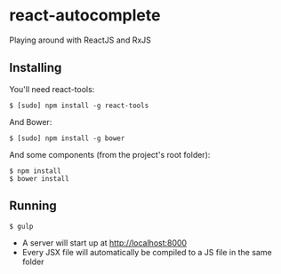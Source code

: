 react-autocomplete
==================

Playing around with ReactJS and RxJS

Installing
----------

You'll need react-tools:

```$ [sudo] npm install -g react-tools```

And Bower:

```
$ [sudo] npm install -g bower
```

And some components (from the project's root folder):

```
$ npm install
$ bower install
```

Running
-------

```$ gulp```

* A server will start up at [http://localhost:8000](http://localhost:8000)
* Every JSX file will automatically be compiled to a JS file in the same folder
